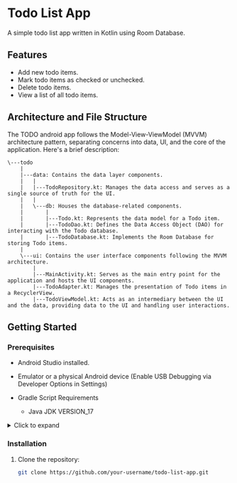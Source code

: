 # Todo List App

A simple todo list app written in Kotlin using Room Database.

## Features

- Add new todo items.
- Mark todo items as checked or unchecked.
- Delete todo items.
- View a list of all todo items.

## Architecture and File Structure
The TODO android app follows the Model-View-ViewModel (MVVM) architecture pattern, 
separating concerns into data, UI, and the core of the application. Here's a brief description:
```
\---todo
    |   
    |---data: Contains the data layer components.
    |   |   
    |   |---TodoRepository.kt: Manages the data access and serves as a single source of truth for the UI.
    |   |
    |   \---db: Houses the database-related components.
    |       |   
    |       |---Todo.kt: Represents the data model for a Todo item.
    |       |---TodoDao.kt: Defines the Data Access Object (DAO) for interacting with the Todo database.
    |       |---TodoDatabase.kt: Implements the Room Database for storing Todo items.
    |   
    \---ui: Contains the user interface components following the MVVM architecture.
        |   
        |---MainActivity.kt: Serves as the main entry point for the application and hosts the UI components.
        |---TodoAdapter.kt: Manages the presentation of Todo items in a RecyclerView.
        |---TodoViewModel.kt: Acts as an intermediary between the UI and the data, providing data to the UI and handling user interactions.

```

## Getting Started

### Prerequisites

- Android Studio installed.
- Emulator or a physical Android device (Enable USB Debugging via Developer Options in Settings)

- Gradle Script Requirements
  - Java JDK VERSION_17
  
<details>
<summary>Click to expand</summary>

```
defaultConfig {
        applicationId = "com.example.todo"
        minSdk = 24
        targetSdk = 34
        versionCode = 1
        versionName = "1.0"

        testInstrumentationRunner = "androidx.test.runner.AndroidJUnitRunner"
        vectorDrawables {
            useSupportLibrary = true
        }
    }

    buildTypes {
        release {
            isMinifyEnabled = false
            proguardFiles(
                getDefaultProguardFile("proguard-android-optimize.txt"),
                "proguard-rules.pro"
            )
        }
    }
    compileOptions {
        sourceCompatibility = JavaVersion.VERSION_17
        targetCompatibility = JavaVersion.VERSION_17
    }
    kotlinOptions {
        jvmTarget = "17"
    }
```
</details>

### Installation

1. Clone the repository:

   ```bash
   git clone https://github.com/your-username/todo-list-app.git
